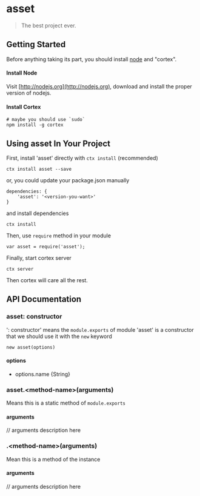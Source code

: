 # asset

> The best project ever.

## Getting Started
Before anything taking its part, you should install [node](http://nodejs.org) and "cortex".

#### Install Node

Visit [http://nodejs.org](http://nodejs.org), download and install the proper version of nodejs.

#### Install Cortex

    # maybe you should use `sudo`
    npm install -g cortex

## Using asset In Your Project

First, install 'asset' directly with `ctx install` (recommended)
	
	ctx install asset --save
	
or, you could update your package.json manually
    
    dependencies: {
        'asset': '<version-you-want>'
    }
    
and install dependencies
	
	ctx install
    
Then, use `require` method in your module
    
    var asset = require('asset');
    
Finally, start cortex server
    
    ctx server
    
Then cortex will care all the rest.


## API Documentation

### asset: constructor
': constructor' means the `module.exports` of module 'asset' is a constructor that we should use it with the `new` keyword

	new asset(options)
	
#### options
- options.name {String}



### asset.\<method-name\>(arguments)
Means this is a static method of `module.exports`

#### arguments
// arguments description here

### .\<method-name\>(arguments)
Mean this is a method of the instance

#### arguments
// arguments description here